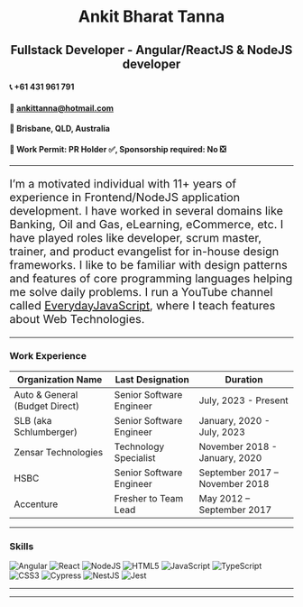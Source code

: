 <h1 align="center">
  Ankit Bharat Tanna
</h1>

<h2 align="center">
  Fullstack Developer - Angular/ReactJS & NodeJS developer
</h2>

#### :telephone_receiver: +61 431 961 791
#### :e-mail: ankittanna@hotmail.com 
#### :pushpin: Brisbane, QLD, Australia
#### :passport_control: Work Permit: PR Holder :white_check_mark:, Sponsorship required: No :negative_squared_cross_mark:
----
<p style="font-weight:400;font-size:20px">I’m a motivated individual with 11+ years of experience in Frontend/NodeJS application development. I have worked in several domains like Banking, Oil and Gas, eLearning, eCommerce, etc. I have played roles like developer, scrum master, trainer, and product evangelist for in-house design frameworks. I like to be familiar with design patterns and features of core programming languages helping me solve daily problems. I run a YouTube channel called <a href="https://www.youtube.com/@EverydayJavaScript/">EverydayJavaScript</a>, where I teach features about Web Technologies.</p>

----
### Work Experience

| Organization Name              | Last Designation             | Duration                       |
| ------------------------------ | ---------------------------- | ------------------------------ |
| Auto & General (Budget Direct) | Senior Software Engineer     | July, 2023 - Present           |
| SLB (aka Schlumberger)         | Senior Software Engineer     | January, 2020 - July, 2023     |
| Zensar Technologies            | Technology Specialist        | November 2018 - January, 2020  |
| HSBC                           | Senior Software Engineer     | September 2017 – November 2018 |
| Accenture                      | Fresher to Team Lead         | May 2012 – September 2017      |

----
### Skills

![Angular](https://img.shields.io/badge/Angular-red?style=for-the-badge)
![React](https://img.shields.io/badge/React-blue?style=for-the-badge)
![NodeJS](https://img.shields.io/badge/Node-green?style=for-the-badge)
![HTML5](https://img.shields.io/badge/HTML5-orange?style=for-the-badge)
![JavaScript](https://img.shields.io/badge/JavaScript-yellow?style=for-the-badge)
![TypeScript](https://img.shields.io/badge/TypeScript-lightblue?style=for-the-badge)
![CSS3](https://img.shields.io/badge/CSS3-darkblue?style=for-the-badge)
![Cypress](https://img.shields.io/badge/Cypress-lightgreen?style=for-the-badge)
![NestJS](https://img.shields.io/badge/NestJS-darkred?style=for-the-badge)
![Jest](https://img.shields.io/badge/Jest-maroon?style=for-the-badge)

----

----

<!--
**ankitbtanna/ankitbtanna** is a ✨ _special_ ✨ repository because its `README.md` (this file) appears on your GitHub profile.

Here are some ideas to get you started:

- 🔭 I’m currently working on ...
- 🌱 I’m currently learning ...
- 👯 I’m looking to collaborate on ...
- 🤔 I’m looking for help with ...
- 💬 Ask me about ...
- 📫 How to reach me: ...
- 😄 Pronouns: ...
- ⚡ Fun fact: ...
-->
